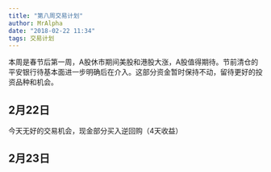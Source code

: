 ```yaml
---
title: "第八周交易计划"
author: MrAlpha
date: "2018-02-22 11:34"
tags: 交易计划
---
```


本周是春节后第一周，A股休市期间美股和港股大涨，A股值得期待。节前清仓的平安银行待基本面进一步明确后在介入。这部分资金暂时保持不动，留待更好的投资品种和机会。

## 2月22日

今天无好的交易机会，现金部分买入逆回购（4天收益）

## 2月23日  
